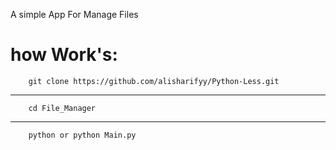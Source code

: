 A simple App For Manage Files


# how Work's:
        git clone https://github.com/alisharifyy/Python-Less.git

---
        cd File_Manager

---
        python or python Main.py